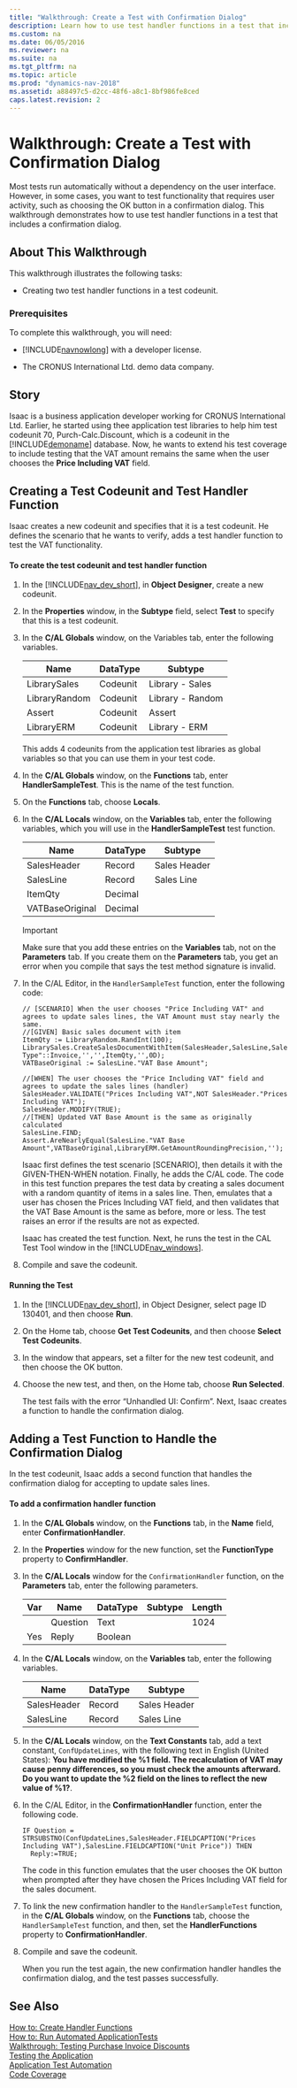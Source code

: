 ```yaml
---
title: "Walkthrough: Create a Test with Confirmation Dialog"
description: Learn how to use test handler functions in a test that includes a confirmation dialog.
ms.custom: na
ms.date: 06/05/2016
ms.reviewer: na
ms.suite: na
ms.tgt_pltfrm: na
ms.topic: article
ms.prod: "dynamics-nav-2018"
ms.assetid: a88497c5-d2cc-48f6-a8c1-8bf986fe8ced
caps.latest.revision: 2
---
```

# Walkthrough: Create a Test with Confirmation Dialog
Most tests run automatically without a dependency on the user interface. However, in some cases, you want to test functionality that requires user activity, such as choosing the OK button in a confirmation dialog. This walkthrough demonstrates how to use test handler functions in a test that includes a confirmation dialog.  

## About This Walkthrough  
 This walkthrough illustrates the following tasks:  

-   Creating two test handler functions in a test codeunit.  

### Prerequisites  
 To complete this walkthrough, you will need:  

-   [!INCLUDE[navnowlong](includes/navnowlong_md.md)] with a developer license.  

-   The CRONUS International Ltd. demo data company.  

## Story  
 Isaac is a business application developer working for CRONUS International Ltd. Earlier, he started using thee application test libraries to help him test codeunit 70, Purch-Calc.Discount, which is a codeunit in the [!INCLUDE[demoname](includes/demoname_md.md)] database. Now, he wants to extend his test coverage to include testing that the VAT amount remains the same when the user chooses the **Price Including VAT** field.  

## Creating a Test Codeunit and Test Handler Function  
 Isaac creates a new codeunit and specifies that it is a test codeunit. He defines the scenario that he wants to verify, adds a test handler function to test the VAT functionality.  

#### To create the test codeunit and test handler function  

1.  In the [!INCLUDE[nav_dev_short](includes/nav_dev_short_md.md)], in **Object Designer**, create a new codeunit.  

2.  In the **Properties** window, in the **Subtype** field, select **Test** to specify that this is a test codeunit.  

3.  In the **C/AL Globals** window, on the Variables tab, enter the following variables.  

    |Name|DataType|Subtype|  
    |----------|--------------|-------------|  
    |LibrarySales|Codeunit|Library - Sales|  
    |LibraryRandom|Codeunit|Library - Random|  
    |Assert|Codeunit|Assert|  
    |LibraryERM|Codeunit|Library - ERM|  

     This adds 4 codeunits from the application test libraries as global variables so that you can use them in your test code.  

4.  In the **C/AL Globals** window, on the **Functions** tab, enter **HandlerSampleTest**. This is the name of the test function.  

5.  On the **Functions** tab, choose **Locals**.  

6.  In the **C/AL Locals** window, on the **Variables** tab, enter the following variables, which you will use in the **HandlerSampleTest** test function.  

    |Name|DataType|Subtype|  
    |----------|--------------|-------------|  
    |SalesHeader|Record|Sales Header|  
    |SalesLine|Record|Sales Line|  
    |ItemQty|Decimal||  
    |VATBaseOriginal|Decimal||  

    > [!IMPORTANT]  
    >  Make sure that you add these entries on the **Variables** tab, not on the **Parameters** tab. If you create them on the **Parameters** tab, you get an error when you compile that says the test method signature is invalid.  

7.  In the C/AL Editor, in the `HandlerSampleTest` function, enter the following code:  

    ```  
    // [SCENARIO] When the user chooses "Price Including VAT" and agrees to update sales lines, the VAT Amount must stay nearly the same.  
    //[GIVEN] Basic sales document with item  
    ItemQty := LibraryRandom.RandInt(100);  
    LibrarySales.CreateSalesDocumentWithItem(SalesHeader,SalesLine,SalesHeader."Document Type"::Invoice,'','',ItemQty,'',0D);  
    VATBaseOriginal := SalesLine."VAT Base Amount";  

    //[WHEN] The user chooses the "Price Including VAT" field and agrees to update the sales lines (handler)  
    SalesHeader.VALIDATE("Prices Including VAT",NOT SalesHeader."Prices Including VAT");  
    SalesHeader.MODIFY(TRUE);  
    //[THEN] Updated VAT Base Amount is the same as originally calculated  
    SalesLine.FIND;  
    Assert.AreNearlyEqual(SalesLine."VAT Base Amount",VATBaseOriginal,LibraryERM.GetAmountRoundingPrecision,'');  

    ```  

     Isaac first defines the test scenario \[SCENARIO\], then details it with the GIVEN-THEN-WHEN notation. Finally, he adds the C/AL code. The code in this test function prepares the test data by creating a sales document with a random quantity of items in a sales line. Then, emulates that a user has chosen the Prices Including VAT field, and then validates that the VAT Base Amount is the same as before, more or less. The test raises an error if the results are not as expected.  

     Isaac has created the test function. Next, he runs the test in the CAL Test Tool window in the [!INCLUDE[nav_windows](includes/nav_windows_md.md)].  

8.  Compile and save the codeunit.  

#### Running the Test  

1. In the [!INCLUDE[nav_dev_short](includes/nav_dev_short_md.md)], in Object Designer, select page ID 130401, and then choose **Run**.  

2. On the Home tab, choose **Get Test Codeunits**, and then choose **Select Test Codeunits**.  

3. In the window that appears, set a filter for the new test codeunit, and then choose the OK button.  

4. Choose the new test, and then, on the Home tab, choose **Run Selected**.  

   The test fails with the error “Unhandled UI: Confirm”. Next, Isaac creates a function to handle the confirmation dialog.  

## Adding a Test Function to Handle the Confirmation Dialog  
 In the test codeunit, Isaac adds a second function that handles the confirmation dialog for accepting to update sales lines.  

#### To add a confirmation handler function  

1. In the **C/AL Globals** window, on the **Functions** tab, in the **Name** field, enter **ConfirmationHandler**.  

2. In the **Properties** window for the new function, set the **FunctionType** property to **ConfirmHandler**.  

3. In the **C/AL Locals** window for the `ConfirmationHandler` function, on the **Parameters** tab, enter the following parameters.  


   | Var |   Name   | DataType | Subtype | Length |
   |-----|----------|----------|---------|--------|
   |     | Question |   Text   |         |  1024  |
   | Yes |  Reply   | Boolean  |         |        |


4. In the **C/AL Locals** window, on the **Variables** tab, enter the following variables.  


   |    Name     | DataType |   Subtype    |
   |-------------|----------|--------------|
   | SalesHeader |  Record  | Sales Header |
   |  SalesLine  |  Record  |  Sales Line  |


5. In the **C/AL Locals** window, on the **Text Constants** tab, add a text constant, `ConfUpdateLines`, with the following text in English \(United States\): **You have modified the %1 field. The recalculation of VAT may cause penny differences, so you must check the amounts afterward. Do you want to update the %2 field on the lines to reflect the new value of %1?**.  

6. In the C/AL Editor, in the **ConfirmationHandler** function, enter the following code.  

   ```  
   IF Question = STRSUBSTNO(ConfUpdateLines,SalesHeader.FIELDCAPTION("Prices Including VAT"),SalesLine.FIELDCAPTION("Unit Price")) THEN  
     Reply:=TRUE;  

   ```  

    The code in this function emulates that the user chooses the OK button when prompted after they have chosen the Prices Including VAT field for the sales document.  

7. To link the new confirmation handler to the `HandlerSampleTest` function, in the **C/AL Globals** window, on the **Functions** tab, choose the `HandlerSampleTest` function, and then, set the **HandlerFunctions** property to **ConfirmationHandler**.  

8. Compile and save the codeunit.  

   When you run the test again, the new confirmation handler handles the confirmation dialog, and the test passes successfully.  

## See Also  
 [How to: Create Handler Functions](How-to--Create-Handler-Functions.md)   
 [How to: Run Automated ApplicationTests](How-to--Run-Automated-ApplicationTests.md)   
 [Walkthrough: Testing Purchase Invoice Discounts](Walkthrough--Testing-Purchase-Invoice-Discounts.md)   
 [Testing the Application](Testing-the-Application.md)   
 [Application Test Automation](Application-Test-Automation.md)   
 [Code Coverage](uiref/-$-N_9990-Code-Coverage-$-.md)